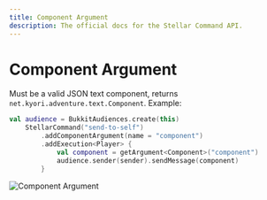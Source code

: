 ```yaml
---
title: Component Argument
description: The official docs for the Stellar Command API.
---
```


# Component Argument

Must be a valid JSON text component, returns `net.kyori.adventure.text.Component`. Example:

```Kotlin
val audience = BukkitAudiences.create(this)
    StellarCommand("send-to-self")
        .addComponentArgument(name = "component")
        .addExecution<Player> {
            val component = getArgument<Component>("component")
            audience.sender(sender).sendMessage(component)
        }
```

![Component Argument](https://cdn.lutto.dev/stellar/gifs/text/component.gif)